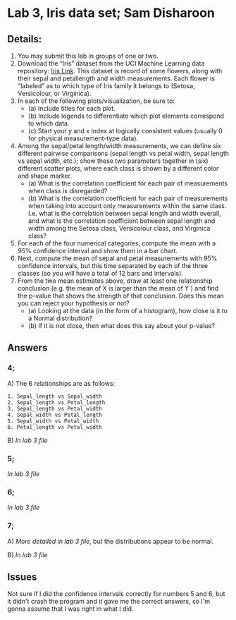 # Lab 3, Iris data set; Sam Disharoon

## Details:

1. You may submit this lab in groups of one or two.
2. Download the “Iris” dataset from the UCI Machine Learning data repository: [Iris Link](https://archive.ics.uci.edu/ml/datasets/Iris). This dataset is record of some flowers, along with their sepal and petallength and width measurements. Each flower is “labeled” as to which type of Iris family it belongs to (Setosa, Versicolour, or Virginica).
3. In each of the following plots/visualization, be sure to:
    - (a) Include titles for each plot.
    - (b) Include legends to differentiate which plot elements correspond to which data.
    - (c) Start your y and x index at logically consistent values (usually 0 for physical measurement-type data).
4. Among the sepal/petal length/width measurements, we can define six different pairwise comparisons (sepal length vs petal width, sepal length vs sepal width, etc.); show these two parameters together in (six) different scatter plots, where each class is shown by a different color and shape marker.
    - (a) What is the correlation coefficient for each pair of measurements when class is disregarded?
    - (b) What is the correlation coefficient for each pair of measurements when taking into account only measurements within the same class. I.e. what is the correlation between sepal length and width overall, and what is the correlation coefficient between sepal length and width among the Setosa class, Versicolour class, and Virginica class?
5. For each of the four numerical categories, compute the mean with a 95% confidence interval and show them in a bar chart.
6. Next, compute the mean of sepal and petal measurements with 95% confidence intervals, but this time separated by each of the three classes (so you will have a total of 12 bars and intervals).
7. From the two mean estimates above, draw at least one relationship conclusion (e.g. the mean of X is larger than the mean of Y ) and find the p-value that shows the strength of that conclusion. Does this mean you can reject your hypothesis or not?
    - (a) Looking at the data (in the form of a histogram), how close is it to a Normal distribution?
    - (b) If it is not close, then what does this say about your p-value?
    
## Answers

### 4; 
A) The 6 relationships are as follows:

    1. Sepal_length vs Sepal_width
    2. Sepal_length vs Petal_length
    3. Sepal_length vs Petal_width
    4. Sepal_width vs Petal_length
    5. Sepal_width vs Petal_width
    6. Petal_length vs Petal_width
    
B) *In lab 3 file*

### 5;

*In lab 3 file*

### 6;

*In lab 3 file*

### 7;

A) *More detailed in lab 3 file*, but the distributions appear to be normal.

B) *In lab 3 file*

## Issues

Not sure if I did the confidence intervals correctly for numbers 5 and 6, but it didn't crash the program and it gave me the correct answers, so I'm gonna assume that I was right in what I did.
